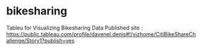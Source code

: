 # bikesharing
Tableu for Visualizing Bikesharing Data
Published site : https://public.tableau.com/profile/davenel.denis#!/vizhome/CitiBikeShareChallenge/Story1?publish=yes

